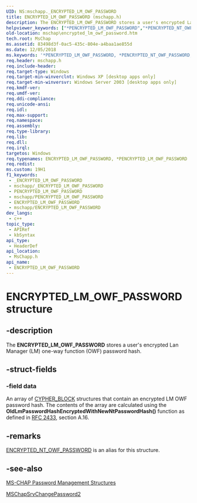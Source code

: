 ```yaml
---
UID: NS:mschapp._ENCRYPTED_LM_OWF_PASSWORD
title: ENCRYPTED_LM_OWF_PASSWORD (mschapp.h)
description: The ENCRYPTED_LM_OWF_PASSWORD stores a user's encrypted Lan Manager (LM) one-way function (OWF) password hash.
helpviewer_keywords: ["*PENCRYPTED_LM_OWF_PASSWORD","*PENCRYPTED_NT_OWF_PASSWORD","ENCRYPTED_LM_OWF_PASSWORD","ENCRYPTED_LM_OWF_PASSWORD structure [MS-CHAP]","ENCRYPTED_NT_OWF_PASSWORD","mschap.encrypted_lm_owf_password","mschapp/ENCRYPTED_LM_OWF_PASSWORD"]
old-location: mschap\encrypted_lm_owf_password.htm
tech.root: MsChap
ms.assetid: 83498d3f-0ac5-435c-804e-a4baa1ae855d
ms.date: 12/05/2018
ms.keywords: '*PENCRYPTED_LM_OWF_PASSWORD, *PENCRYPTED_NT_OWF_PASSWORD, ENCRYPTED_LM_OWF_PASSWORD, ENCRYPTED_LM_OWF_PASSWORD structure [MS-CHAP], ENCRYPTED_NT_OWF_PASSWORD, mschap.encrypted_lm_owf_password, mschapp/ENCRYPTED_LM_OWF_PASSWORD'
req.header: mschapp.h
req.include-header: 
req.target-type: Windows
req.target-min-winverclnt: Windows XP [desktop apps only]
req.target-min-winversvr: Windows Server 2003 [desktop apps only]
req.kmdf-ver: 
req.umdf-ver: 
req.ddi-compliance: 
req.unicode-ansi: 
req.idl: 
req.max-support: 
req.namespace: 
req.assembly: 
req.type-library: 
req.lib: 
req.dll: 
req.irql: 
targetos: Windows
req.typenames: ENCRYPTED_LM_OWF_PASSWORD, *PENCRYPTED_LM_OWF_PASSWORD
req.redist: 
ms.custom: 19H1
f1_keywords:
 - _ENCRYPTED_LM_OWF_PASSWORD
 - mschapp/_ENCRYPTED_LM_OWF_PASSWORD
 - PENCRYPTED_LM_OWF_PASSWORD
 - mschapp/PENCRYPTED_LM_OWF_PASSWORD
 - ENCRYPTED_LM_OWF_PASSWORD
 - mschapp/ENCRYPTED_LM_OWF_PASSWORD
dev_langs:
 - c++
topic_type:
 - APIRef
 - kbSyntax
api_type:
 - HeaderDef
api_location:
 - MsChapp.h
api_name:
 - ENCRYPTED_LM_OWF_PASSWORD
---
```


# ENCRYPTED_LM_OWF_PASSWORD structure


## -description

The <b>ENCRYPTED_LM_OWF_PASSWORD</b> stores a user's encrypted Lan Manager (LM) one-way function (OWF) password hash.

## -struct-fields

### -field data

An array of <a href="/windows/desktop/api/mschapp/ns-mschapp-cypher_block">CYPHER_BLOCK</a> structures that contain an encrypted LM OWF password hash. The contents of the array are calculated using the <b>OldLmPasswordHashEncryptedWithNewNtPasswordHash()</b> function as defined in <a href="https://www.ietf.org/rfc/rfc2433.txt">RFC 2433</a>, section A.16.

## -remarks

<a href="/previous-versions/windows/desktop/legacy/cc325729(v=vs.85)">ENCRYPTED_NT_OWF_PASSWORD</a> is an alias for this structure.

## -see-also

<a href="/previous-versions/windows/desktop/mschap/ms-chap-password-management-structures">MS-CHAP Password Management Structures</a>



<a href="/previous-versions/windows/desktop/api/mschapp/nf-mschapp-mschapsrvchangepassword2">MSChapSrvChangePassword2</a>